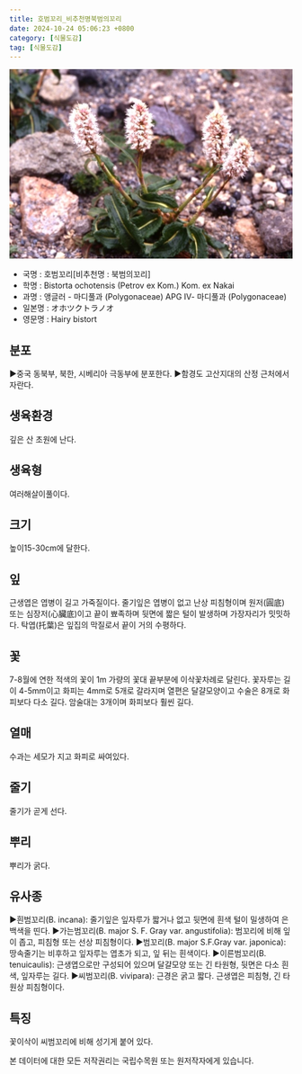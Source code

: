 ```yaml
---
title: 호범꼬리_비추천명북범의꼬리
date: 2024-10-24 05:06:23 +0800
category: [식물도감]
tag: [식물도감]
---
```




![호범꼬리[비추천명 : 북범의꼬리]](/assets/img/fileUpload/plants/basic/Polygonaceae/Bistorta/1103/1_th2.JPG)
- 국명 : 호범꼬리[비추천명 : 북범의꼬리]
- 학명 : Bistorta ochotensis (Petrov ex Kom.) Kom. ex Nakai
- 과명 : 앵글러 - 마디풀과 (Polygonaceae) APG Ⅳ- 마디풀과 (Polygonaceae)
- 일본명 : オホツクトラノオ
- 영문명 : Hairy bistort


## 분포
▶중국 동북부, 북한, 시베리아 극동부에 분포한다.
▶함경도 고산지대의 산정 근처에서 자란다.
## 생육환경
깊은 산 초원에 난다.
## 생육형
여러해살이풀이다.
## 크기
높이15-30cm에 달한다.
## 잎
근생엽은 엽병이 길고 가죽질이다. 줄기잎은 엽병이 없고 난상 피침형이며 원저(圓底) 또는 심장저(心臟底)이고 끝이 뾰족하며 뒷면에 짧은 털이 발생하며 가장자리가 밋밋하다. 탁엽(托葉)은 잎집의 막질로서 끝이 거의 수평하다.
## 꽃
7-8월에 연한 적색의 꽃이 1m 가량의 꽃대 끝부분에 이삭꽃차례로 달린다. 꽃자루는 길이 4-5mm이고 화피는 4mm로 5개로 갈라지며 열편은 달걀모양이고 수술은 8개로 화피보다 다소 길다. 암술대는 3개이며 화피보다 훨씬 길다.
## 열매
수과는 세모가 지고 화피로 싸여있다.
## 줄기
줄기가 곧게 선다.
## 뿌리
뿌리가 굵다.
## 유사종
▶흰범꼬리(B. incana): 줄기잎은 잎자루가 짧거나 없고 뒷면에 흰색 털이 밀생하여 은백색을 띤다.
▶가는범꼬리(B. major S. F. Gray var. angustifolia): 범꼬리에 비해 잎이 좁고, 피침형 또는 선상 피침형이다.
▶범꼬리(B. major S.F.Gray var. japonica): 땅속줄기는 비후하고 잎자루는 엽초가 되고, 잎 뒤는 흰색이다.
▶이른범꼬리(B. tenuicaulis): 근생엽으로만 구성되어 있으며 달걀모양 또는 긴 타원형, 뒷면은 다소 흰색, 잎자루는 길다.
▶씨범꼬리(B. vivipara): 근경은 굵고 짧다. 근생엽은 피침형, 긴 타원상 피침형이다.
## 특징
꽃이삭이 씨범꼬리에 비해 성기게 붙어 있다.






본 데이터에 대한 모든 저작권리는 국립수목원 또는 원저작자에게 있습니다.
